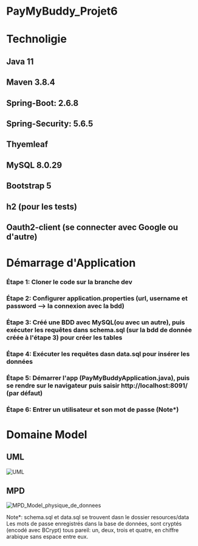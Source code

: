 # PayMyBuddy_Projet6

# Technoligie 
## Java 11
## Maven 3.8.4
## Spring-Boot: 2.6.8
## Spring-Security: 5.6.5
## Thyemleaf
## MySQL 8.0.29
## Bootstrap 5
## h2 (pour les tests)
## Oauth2-client (se connecter avec Google ou d'autre)

# Démarrage d'Application
### Étape 1: Cloner le code sur la branche dev
### Étape 2: Configurer application.properties (url, username et password --> la connexion avec la bdd)
### Étape 3: Créé une BDD avec MySQL(ou avec un autre), puis exécuter les requêtes dans schema.sql (sur la bdd de donnée créée à l'étape 3) pour créer les tables
### Étape 4: Exécuter les requêtes dasn data.sql pour insérer les données
### Étape 5: Démarrer l'app (PayMyBuddyApplication.java), puis se rendre sur le navigateur puis saisir http://localhost:8091/ (par défaut)
### Étape 6: Entrer un utilisateur et son mot de passe (Note*)

# Domaine Model

## UML 
![UML](https://user-images.githubusercontent.com/90509456/178481078-28fa3d39-c077-4b02-862a-e66cfa8b77da.jpg)
## MPD
![MPD_Model_physique_de_donnees](https://user-images.githubusercontent.com/90509456/178481127-70c57ef5-7182-457c-8e59-54675a946644.jpg)


Note*:
schema.sql et data.sql se trouvent dasn le dossier resources/data
Les mots de passe enregistrés dans la base de données, sont cryptés (encodé avec BCrypt) tous pareil: un, deux, trois et quatre, en chiffre arabique sans espace entre eux.
